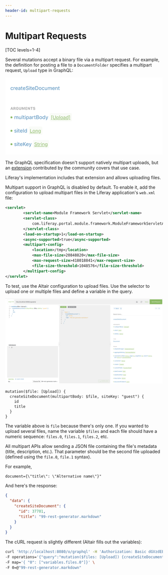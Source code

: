 ```yaml
---
header-id: multipart-requests
---
```


# Multipart Requests

[TOC levels=1-4]

Several mutations accept a binary file via a multipart request. For example, the
definition for posting a file to a `DocumentFolder` specifies a multipart
request, `Upload` type in GraphQL:

![Figure 1: Create Document accepts a `multipartBody`.](../../../images/graphql-mutation-upload.png)

The GraphQL specification doesn't support natively multipart uploads, but an 
[extension](https://github.com/jaydenseric/graphql-multipart-request-spec)
contributed by the community covers that use case. 

Liferay's implementation includes that extension and allows uploading files.

Multipart support in GraphQL is disabled by default. To enable it, add the
configuration to upload multipart files in the Liferay application's `web.xml`
file:

```xml
<servlet>
        <servlet-name>Module Framework Servlet</servlet-name>
        <servlet-class>
            com.liferay.portal.module.framework.ModuleFrameworkServletAdapter
        </servlet-class>
        <load-on-startup>1</load-on-startup>
        <async-supported>true</async-supported>
        <multipart-config>
            <location>/tmp</location>
            <max-file-size>20848820</max-file-size>
            <max-request-size>418018841</max-request-size>
            <file-size-threshold>1048576</file-size-threshold>
        </multipart-config>
</servlet>
```

To test, use the Altair configuration to upload files. Use the selector to
upload one or multiple files and define a variable in the query.

![Figure 2: Creating a Document in Altair is easy with the selector.](../../../images/graphql-mutation-upload-altair.png)

```
mutation($file: [Upload]) {
  createSiteDocument(multipartBody: $file, siteKey: "guest") {
    id
    title
  }
}
```

The variable above is `file` because there's only one. If you wanted to upload
several files, name the variable `$files` and each file should have
a numeric sequence: `files.0`, `files.1`, `files.2`, etc.

All multipart APIs allow sending a JSON file containing the file's metadata
(title, description, etc.). That parameter should be the second file uploaded
(defined using the `file.0`, `file.1` syntax). 

For example, 

```
document={\"title\": \"Alternative name\"}"
```

And here's the response: 

```json
{
  "data": {
    "createSiteDocument": {
      "id": 37701,
      "title": "99-rest-generator.markdown"
    }
  }
}
```

The cURL request is slightly different (Altair fills out the variables):

```bash
curl 'http://localhost:8080/o/graphql' -H 'Authorization: Basic dGVzdEBsaWZlcmF5LmNvbTp0ZXN0' \
-F operations='{"query":"mutation($files: [Upload]) {createSiteDocument(multipartBody: $files, siteId: 20122) {id}}","variables": { "files": [null] } }' \
-F map='{ "0": ["variables.files.0"]}' \
-F 0=@"99-rest-generator.markdown"
```

